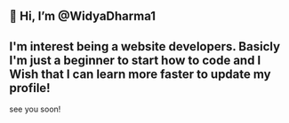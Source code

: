 👋 Hi, I’m @WidyaDharma1
-
I'm interest being a website developers. Basicly I'm just a beginner to start how to code and I Wish that I can learn more faster to update my profile!
-
see you soon!

<!---
WidyaDharma1/WidyaDharma1 is a ✨ special ✨ repository because its `README.md` (this file) appears on your GitHub profile.
You can click the Preview link to take a look at your changes.
--->
